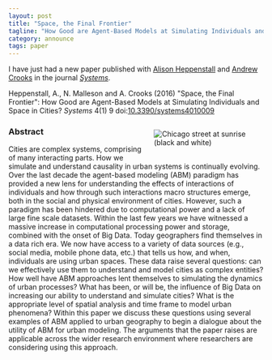 ```yaml
---
layout: post
title: "Space, the Final Frontier"
tagline: "How Good are Agent-Based Models at Simulating Individuals and Space in Cities?"
category: announce
tags: paper
---
```


I have just had a new paper published with [Alison Heppenstall](http://alisonheppenstall.co.uk/) and [Andrew Crooks](http://www.gisagents.org/) in the journal _[Systems](http://www.mdpi.com/2079-8954/4/1/9)_.

Heppenstall, A., N. Malleson and A. Crooks (2016) "Space, the Final Frontier": How Good are Agent-Based Models at Simulating Individuals and Space in Cities? _Systems_ 4(1) 9 doi:[10.3390/systems4010009](http://dx.doi.org/10.3390/systems4010009)

<figure style="float:right; height:auto%; width:40%;padding:5px; margin: 10px 10px 10px 10px;" >
<img src="{{site.url}}/{{site.baseurl}}/figures/cityscapes/chicago_streets.jpg" alt="Chicago street at sunrise (black and white)"/>
</figure>

### Abstract

Cities are complex systems, comprising of many interacting parts. How we simulate and understand causality in urban systems is continually evolving. Over the last decade the agent-based modeling (ABM) paradigm has provided a new lens for understanding the effects of interactions of individuals and how through such interactions macro structures emerge, both in the social and physical environment of cities. However, such a paradigm has been hindered due to computational power and a lack of large fine scale datasets. Within the last few years we have witnessed a massive increase in computational processing power and storage, combined with the onset of Big Data. Today geographers find themselves in a data rich era. We now have access to a variety of data sources (e.g., social media, mobile phone data, etc.) that tells us how, and when, individuals are using urban spaces. These data raise several questions: can we effectively use them to understand and model cities as complex entities? How well have ABM approaches lent themselves to simulating the dynamics of urban processes? What has been, or will be, the influence of Big Data on increasing our ability to understand and simulate cities? What is the appropriate level of spatial analysis and time frame to model urban phenomena? Within this paper we discuss these questions using several examples of ABM applied to urban geography to begin a dialogue about the utility of ABM for urban modeling. The arguments that the paper raises are applicable across the wider research environment where researchers are considering using this approach. 

